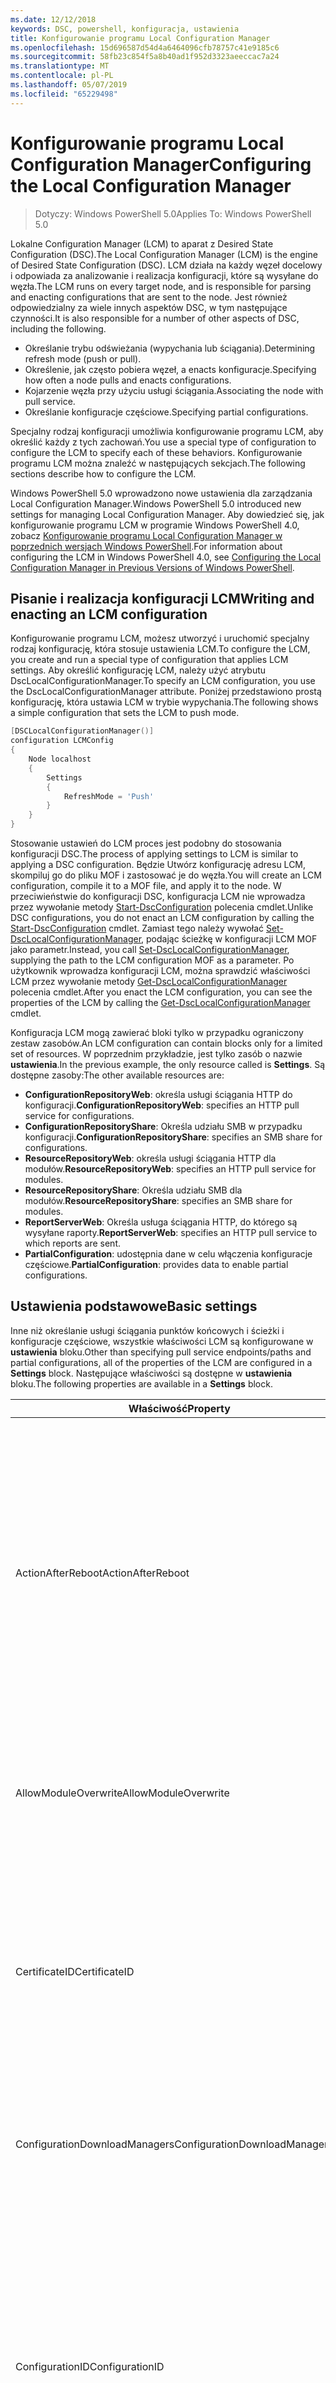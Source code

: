 ```yaml
---
ms.date: 12/12/2018
keywords: DSC, powershell, konfiguracja, ustawienia
title: Konfigurowanie programu Local Configuration Manager
ms.openlocfilehash: 15d696587d54d4a6464096cfb78757c41e9185c6
ms.sourcegitcommit: 58fb23c854f5a8b40ad1f952d3323aeeccac7a24
ms.translationtype: MT
ms.contentlocale: pl-PL
ms.lasthandoff: 05/07/2019
ms.locfileid: "65229498"
---
```

# <a name="configuring-the-local-configuration-manager"></a><span data-ttu-id="e0b0c-103">Konfigurowanie programu Local Configuration Manager</span><span class="sxs-lookup"><span data-stu-id="e0b0c-103">Configuring the Local Configuration Manager</span></span>

> <span data-ttu-id="e0b0c-104">Dotyczy: Windows PowerShell 5.0</span><span class="sxs-lookup"><span data-stu-id="e0b0c-104">Applies To: Windows PowerShell 5.0</span></span>

<span data-ttu-id="e0b0c-105">Lokalne Configuration Manager (LCM) to aparat z Desired State Configuration (DSC).</span><span class="sxs-lookup"><span data-stu-id="e0b0c-105">The Local Configuration Manager (LCM) is the engine of Desired State Configuration (DSC).</span></span>
<span data-ttu-id="e0b0c-106">LCM działa na każdy węzeł docelowy i odpowiada za analizowanie i realizacja konfiguracji, które są wysyłane do węzła.</span><span class="sxs-lookup"><span data-stu-id="e0b0c-106">The LCM runs on every target node, and is responsible for parsing and enacting configurations that are sent to the node.</span></span>
<span data-ttu-id="e0b0c-107">Jest również odpowiedzialny za wiele innych aspektów DSC, w tym następujące czynności.</span><span class="sxs-lookup"><span data-stu-id="e0b0c-107">It is also responsible for a number of other aspects of DSC, including the following.</span></span>

- <span data-ttu-id="e0b0c-108">Określanie trybu odświeżania (wypychania lub ściągania).</span><span class="sxs-lookup"><span data-stu-id="e0b0c-108">Determining refresh mode (push or pull).</span></span>
- <span data-ttu-id="e0b0c-109">Określenie, jak często pobiera węzeł, a enacts konfiguracje.</span><span class="sxs-lookup"><span data-stu-id="e0b0c-109">Specifying how often a node pulls and enacts configurations.</span></span>
- <span data-ttu-id="e0b0c-110">Kojarzenie węzła przy użyciu usługi ściągania.</span><span class="sxs-lookup"><span data-stu-id="e0b0c-110">Associating the node with pull service.</span></span>
- <span data-ttu-id="e0b0c-111">Określanie konfiguracje częściowe.</span><span class="sxs-lookup"><span data-stu-id="e0b0c-111">Specifying partial configurations.</span></span>

<span data-ttu-id="e0b0c-112">Specjalny rodzaj konfiguracji umożliwia konfigurowanie programu LCM, aby określić każdy z tych zachowań.</span><span class="sxs-lookup"><span data-stu-id="e0b0c-112">You use a special type of configuration to configure the LCM to specify each of these behaviors.</span></span>
<span data-ttu-id="e0b0c-113">Konfigurowanie programu LCM można znaleźć w następujących sekcjach.</span><span class="sxs-lookup"><span data-stu-id="e0b0c-113">The following sections describe how to configure the LCM.</span></span>

<span data-ttu-id="e0b0c-114">Windows PowerShell 5.0 wprowadzono nowe ustawienia dla zarządzania Local Configuration Manager.</span><span class="sxs-lookup"><span data-stu-id="e0b0c-114">Windows PowerShell 5.0 introduced new settings for managing Local Configuration Manager.</span></span>
<span data-ttu-id="e0b0c-115">Aby dowiedzieć się, jak konfigurowanie programu LCM w programie Windows PowerShell 4.0, zobacz [Konfigurowanie programu Local Configuration Manager w poprzednich wersjach Windows PowerShell](metaconfig4.md).</span><span class="sxs-lookup"><span data-stu-id="e0b0c-115">For information about configuring the LCM in Windows PowerShell 4.0, see [Configuring the Local Configuration Manager in Previous Versions of Windows PowerShell](metaconfig4.md).</span></span>

## <a name="writing-and-enacting-an-lcm-configuration"></a><span data-ttu-id="e0b0c-116">Pisanie i realizacja konfiguracji LCM</span><span class="sxs-lookup"><span data-stu-id="e0b0c-116">Writing and enacting an LCM configuration</span></span>

<span data-ttu-id="e0b0c-117">Konfigurowanie programu LCM, możesz utworzyć i uruchomić specjalny rodzaj konfigurację, która stosuje ustawienia LCM.</span><span class="sxs-lookup"><span data-stu-id="e0b0c-117">To configure the LCM, you create and run a special type of configuration that applies LCM settings.</span></span>
<span data-ttu-id="e0b0c-118">Aby określić konfigurację LCM, należy użyć atrybutu DscLocalConfigurationManager.</span><span class="sxs-lookup"><span data-stu-id="e0b0c-118">To specify an LCM configuration, you use the DscLocalConfigurationManager attribute.</span></span>
<span data-ttu-id="e0b0c-119">Poniżej przedstawiono prostą konfigurację, która ustawia LCM w trybie wypychania.</span><span class="sxs-lookup"><span data-stu-id="e0b0c-119">The following shows a simple configuration that sets the LCM to push mode.</span></span>

```powershell
[DSCLocalConfigurationManager()]
configuration LCMConfig
{
    Node localhost
    {
        Settings
        {
            RefreshMode = 'Push'
        }
    }
}
```

<span data-ttu-id="e0b0c-120">Stosowanie ustawień do LCM proces jest podobny do stosowania konfiguracji DSC.</span><span class="sxs-lookup"><span data-stu-id="e0b0c-120">The process of applying settings to LCM is similar to applying a DSC configuration.</span></span>
<span data-ttu-id="e0b0c-121">Będzie Utwórz konfigurację adresu LCM, skompiluj go do pliku MOF i zastosować je do węzła.</span><span class="sxs-lookup"><span data-stu-id="e0b0c-121">You will create an LCM configuration, compile it to a MOF file, and apply it to the node.</span></span>
<span data-ttu-id="e0b0c-122">W przeciwieństwie do konfiguracji DSC, konfiguracja LCM nie wprowadza przez wywołanie metody [Start-DscConfiguration](/powershell/module/psdesiredstateconfiguration/start-dscconfiguration) polecenia cmdlet.</span><span class="sxs-lookup"><span data-stu-id="e0b0c-122">Unlike DSC configurations, you do not enact an LCM configuration by calling the [Start-DscConfiguration](/powershell/module/psdesiredstateconfiguration/start-dscconfiguration) cmdlet.</span></span>
<span data-ttu-id="e0b0c-123">Zamiast tego należy wywołać [Set-DscLocalConfigurationManager](/powershell/module/PSDesiredStateConfiguration/Set-DscLocalConfigurationManager), podając ścieżkę w konfiguracji LCM MOF jako parametr.</span><span class="sxs-lookup"><span data-stu-id="e0b0c-123">Instead, you call [Set-DscLocalConfigurationManager](/powershell/module/PSDesiredStateConfiguration/Set-DscLocalConfigurationManager), supplying the path to the LCM configuration MOF as a parameter.</span></span>
<span data-ttu-id="e0b0c-124">Po użytkownik wprowadza konfiguracji LCM, można sprawdzić właściwości LCM przez wywołanie metody [Get-DscLocalConfigurationManager](/powershell/module/PSDesiredStateConfiguration/Get-DscLocalConfigurationManager) polecenia cmdlet.</span><span class="sxs-lookup"><span data-stu-id="e0b0c-124">After you enact the LCM configuration, you can see the properties of the LCM by calling the [Get-DscLocalConfigurationManager](/powershell/module/PSDesiredStateConfiguration/Get-DscLocalConfigurationManager) cmdlet.</span></span>

<span data-ttu-id="e0b0c-125">Konfiguracja LCM mogą zawierać bloki tylko w przypadku ograniczony zestaw zasobów.</span><span class="sxs-lookup"><span data-stu-id="e0b0c-125">An LCM configuration can contain blocks only for a limited set of resources.</span></span>
<span data-ttu-id="e0b0c-126">W poprzednim przykładzie, jest tylko zasób o nazwie **ustawienia**.</span><span class="sxs-lookup"><span data-stu-id="e0b0c-126">In the previous example, the only resource called is **Settings**.</span></span>
<span data-ttu-id="e0b0c-127">Są dostępne zasoby:</span><span class="sxs-lookup"><span data-stu-id="e0b0c-127">The other available resources are:</span></span>

* <span data-ttu-id="e0b0c-128">**ConfigurationRepositoryWeb**: określa usługi ściągania HTTP do konfiguracji.</span><span class="sxs-lookup"><span data-stu-id="e0b0c-128">**ConfigurationRepositoryWeb**: specifies an HTTP pull service for configurations.</span></span>
* <span data-ttu-id="e0b0c-129">**ConfigurationRepositoryShare**: Określa udziału SMB w przypadku konfiguracji.</span><span class="sxs-lookup"><span data-stu-id="e0b0c-129">**ConfigurationRepositoryShare**: specifies an SMB share for configurations.</span></span>
* <span data-ttu-id="e0b0c-130">**ResourceRepositoryWeb**: określa usługi ściągania HTTP dla modułów.</span><span class="sxs-lookup"><span data-stu-id="e0b0c-130">**ResourceRepositoryWeb**: specifies an HTTP pull service for modules.</span></span>
* <span data-ttu-id="e0b0c-131">**ResourceRepositoryShare**: Określa udziału SMB dla modułów.</span><span class="sxs-lookup"><span data-stu-id="e0b0c-131">**ResourceRepositoryShare**: specifies an SMB share for modules.</span></span>
* <span data-ttu-id="e0b0c-132">**ReportServerWeb**: Określa usługa ściągania HTTP, do którego są wysyłane raporty.</span><span class="sxs-lookup"><span data-stu-id="e0b0c-132">**ReportServerWeb**: specifies an HTTP pull service to which reports are sent.</span></span>
* <span data-ttu-id="e0b0c-133">**PartialConfiguration**: udostępnia dane w celu włączenia konfiguracje częściowe.</span><span class="sxs-lookup"><span data-stu-id="e0b0c-133">**PartialConfiguration**: provides data to enable partial configurations.</span></span>

## <a name="basic-settings"></a><span data-ttu-id="e0b0c-134">Ustawienia podstawowe</span><span class="sxs-lookup"><span data-stu-id="e0b0c-134">Basic settings</span></span>

<span data-ttu-id="e0b0c-135">Inne niż określanie usługi ściągania punktów końcowych i ścieżki i konfiguracje częściowe, wszystkie właściwości LCM są konfigurowane w **ustawienia** bloku.</span><span class="sxs-lookup"><span data-stu-id="e0b0c-135">Other than specifying pull service endpoints/paths and partial configurations, all of the properties of the LCM are configured in a **Settings** block.</span></span>
<span data-ttu-id="e0b0c-136">Następujące właściwości są dostępne w **ustawienia** bloku.</span><span class="sxs-lookup"><span data-stu-id="e0b0c-136">The following properties are available in a **Settings** block.</span></span>

|  <span data-ttu-id="e0b0c-137">Właściwość</span><span class="sxs-lookup"><span data-stu-id="e0b0c-137">Property</span></span>  |  <span data-ttu-id="e0b0c-138">Typ</span><span class="sxs-lookup"><span data-stu-id="e0b0c-138">Type</span></span>  |  <span data-ttu-id="e0b0c-139">Opis</span><span class="sxs-lookup"><span data-stu-id="e0b0c-139">Description</span></span>   |
|----------- |------- |--------------- |
| <span data-ttu-id="e0b0c-140">ActionAfterReboot</span><span class="sxs-lookup"><span data-stu-id="e0b0c-140">ActionAfterReboot</span></span>| <span data-ttu-id="e0b0c-141">ciąg</span><span class="sxs-lookup"><span data-stu-id="e0b0c-141">string</span></span>| <span data-ttu-id="e0b0c-142">Określa, co się dzieje po ponownym uruchomieniu podczas stosowania konfiguracji.</span><span class="sxs-lookup"><span data-stu-id="e0b0c-142">Specifies what happens after a reboot during the application of a configuration.</span></span> <span data-ttu-id="e0b0c-143">Możliwe wartości to __"ContinueConfiguration"__ i __"StopConfiguration"__.</span><span class="sxs-lookup"><span data-stu-id="e0b0c-143">The possible values are __"ContinueConfiguration"__ and __"StopConfiguration"__.</span></span> <ul><li> <span data-ttu-id="e0b0c-144">__ContinueConfiguration__: Kontynuuj, stosowanie bieżącą konfigurację po ponownym rozruchu komputera.</span><span class="sxs-lookup"><span data-stu-id="e0b0c-144">__ContinueConfiguration__: Continue applying the current configuration after machine reboot.</span></span> <span data-ttu-id="e0b0c-145">Jest to wartość domyślna</span><span class="sxs-lookup"><span data-stu-id="e0b0c-145">This is the default value</span></span></li><li><span data-ttu-id="e0b0c-146">__StopConfiguration__: Zatrzymaj bieżącą konfigurację po ponownym rozruchu komputera.</span><span class="sxs-lookup"><span data-stu-id="e0b0c-146">__StopConfiguration__: Stop the current configuration after machine reboot.</span></span></li></ul>|
| <span data-ttu-id="e0b0c-147">AllowModuleOverwrite</span><span class="sxs-lookup"><span data-stu-id="e0b0c-147">AllowModuleOverwrite</span></span>| <span data-ttu-id="e0b0c-148">wartość logiczna</span><span class="sxs-lookup"><span data-stu-id="e0b0c-148">bool</span></span>| <span data-ttu-id="e0b0c-149">__$TRUE__ Jeśli nowe konfiguracje pobrane z usługi ściągania mogą nadpisać stare w docelowym węźle.</span><span class="sxs-lookup"><span data-stu-id="e0b0c-149">__$TRUE__ if new configurations downloaded from the pull service are allowed to overwrite the old ones on the target node.</span></span> <span data-ttu-id="e0b0c-150">W przeciwnym razie $FALSE.</span><span class="sxs-lookup"><span data-stu-id="e0b0c-150">Otherwise, $FALSE.</span></span>|
| <span data-ttu-id="e0b0c-151">CertificateID</span><span class="sxs-lookup"><span data-stu-id="e0b0c-151">CertificateID</span></span>| <span data-ttu-id="e0b0c-152">ciąg</span><span class="sxs-lookup"><span data-stu-id="e0b0c-152">string</span></span>| <span data-ttu-id="e0b0c-153">Odcisk palca certyfikatu używany do zabezpieczania poświadczeń przekazanych w konfiguracji.</span><span class="sxs-lookup"><span data-stu-id="e0b0c-153">The thumbprint of a certificate used to secure credentials passed in a configuration.</span></span> <span data-ttu-id="e0b0c-154">Aby uzyskać więcej informacji, zobacz [chcesz zabezpieczyć poświadczenia w Desired State Configuration programu Windows PowerShell](http://blogs.msdn.com/b/powershell/archive/2014/01/31/want-to-secure-credentials-in-windows-powershell-desired-state-configuration.aspx)?.</span><span class="sxs-lookup"><span data-stu-id="e0b0c-154">For more information see [Want to secure credentials in Windows PowerShell Desired State Configuration](http://blogs.msdn.com/b/powershell/archive/2014/01/31/want-to-secure-credentials-in-windows-powershell-desired-state-configuration.aspx)?.</span></span> <br> <span data-ttu-id="e0b0c-155">__Uwaga:__ to odbywa się automatycznie, jeśli przy użyciu usługi ściągania usługi Azure Automation DSC.</span><span class="sxs-lookup"><span data-stu-id="e0b0c-155">__Note:__ this is managed automatically if using Azure Automation DSC pull service.</span></span>|
| <span data-ttu-id="e0b0c-156">ConfigurationDownloadManagers</span><span class="sxs-lookup"><span data-stu-id="e0b0c-156">ConfigurationDownloadManagers</span></span>| <span data-ttu-id="e0b0c-157">CimInstance[]</span><span class="sxs-lookup"><span data-stu-id="e0b0c-157">CimInstance[]</span></span>| <span data-ttu-id="e0b0c-158">Nieaktualne.</span><span class="sxs-lookup"><span data-stu-id="e0b0c-158">Obsolete.</span></span> <span data-ttu-id="e0b0c-159">Użyj __ConfigurationRepositoryWeb__ i __ConfigurationRepositoryShare__ bloków, aby zdefiniować ściągania konfiguracji punkty końcowe usługi.</span><span class="sxs-lookup"><span data-stu-id="e0b0c-159">Use __ConfigurationRepositoryWeb__ and __ConfigurationRepositoryShare__ blocks to define configuration pull service endpoints.</span></span>|
| <span data-ttu-id="e0b0c-160">ConfigurationID</span><span class="sxs-lookup"><span data-stu-id="e0b0c-160">ConfigurationID</span></span>| <span data-ttu-id="e0b0c-161">ciąg</span><span class="sxs-lookup"><span data-stu-id="e0b0c-161">string</span></span>| <span data-ttu-id="e0b0c-162">Dla wstecznej zgodności ze starszych ściągania usługi wersji.</span><span class="sxs-lookup"><span data-stu-id="e0b0c-162">For backwards compatibility with older pull service versions.</span></span> <span data-ttu-id="e0b0c-163">Identyfikator GUID, który identyfikuje plik konfiguracji, który można pobrać z usługi ściągania.</span><span class="sxs-lookup"><span data-stu-id="e0b0c-163">A GUID that identifies the configuration file to get from a pull service.</span></span> <span data-ttu-id="e0b0c-164">Węzeł będzie pobierać konfiguracje usługi ściągania, jeśli nazwa konfiguracji MOF nosi nazwę ConfigurationID.mof.</span><span class="sxs-lookup"><span data-stu-id="e0b0c-164">The node will pull configurations on the pull service if the name of the configuration MOF is named ConfigurationID.mof.</span></span><br> <span data-ttu-id="e0b0c-165">__Uwaga:__ Jeśli ustawisz tę właściwość, rejestrowanie węzła przy użyciu usługi ściągania przy użyciu __RegistrationKey__ nie działa.</span><span class="sxs-lookup"><span data-stu-id="e0b0c-165">__Note:__ If you set this property, registering the node with a pull service by using __RegistrationKey__ does not work.</span></span> <span data-ttu-id="e0b0c-166">Aby uzyskać więcej informacji, zobacz [Konfigurowanie klienta ściągania przy użyciu nazw konfiguracji](../pull-server/pullClientConfigNames.md).</span><span class="sxs-lookup"><span data-stu-id="e0b0c-166">For more information, see [Setting up a pull client with configuration names](../pull-server/pullClientConfigNames.md).</span></span>|
| <span data-ttu-id="e0b0c-167">ConfigurationMode</span><span class="sxs-lookup"><span data-stu-id="e0b0c-167">ConfigurationMode</span></span>| <span data-ttu-id="e0b0c-168">ciąg</span><span class="sxs-lookup"><span data-stu-id="e0b0c-168">string</span></span> | <span data-ttu-id="e0b0c-169">Określa, jak LCM faktycznie ma zastosowanie do konfiguracji do węzłów docelowych.</span><span class="sxs-lookup"><span data-stu-id="e0b0c-169">Specifies how the LCM actually applies the configuration to the target nodes.</span></span> <span data-ttu-id="e0b0c-170">Możliwe wartości to __"ApplyOnly"__,__"ApplyAndMonitor"__, i __"ApplyAndAutoCorrect"__.</span><span class="sxs-lookup"><span data-stu-id="e0b0c-170">Possible values are __"ApplyOnly"__,__"ApplyAndMonitor"__, and __"ApplyAndAutoCorrect"__.</span></span> <ul><li><span data-ttu-id="e0b0c-171">__ApplyOnly__: Ma zastosowanie do konfiguracji DSC, a nie robi nic więcej, chyba że nowa konfiguracja zostanie przypisany do węzła docelowego lub nowej konfiguracji są pobierane z usługi.</span><span class="sxs-lookup"><span data-stu-id="e0b0c-171">__ApplyOnly__: DSC applies the configuration and does nothing further unless a new configuration is pushed to the target node or when a new configuration is pulled from a service.</span></span> <span data-ttu-id="e0b0c-172">Po początkowej stosowania nowej konfiguracji DSC nie sprawdza odejście od stanu wcześniej skonfigurowany.</span><span class="sxs-lookup"><span data-stu-id="e0b0c-172">After initial application of a new configuration, DSC does not check for drift from a previously configured state.</span></span> <span data-ttu-id="e0b0c-173">Należy pamiętać, że DSC podejmie próbę zastosowania konfiguracji, dopóki nie zostanie pomyślnie przed __ApplyOnly__ staje się skuteczny.</span><span class="sxs-lookup"><span data-stu-id="e0b0c-173">Note that DSC will attempt to apply the configuration until it is successful before __ApplyOnly__ takes effect.</span></span> </li><li> <span data-ttu-id="e0b0c-174">__ApplyAndMonitor__: Jest to wartość domyślna.</span><span class="sxs-lookup"><span data-stu-id="e0b0c-174">__ApplyAndMonitor__: This is the default value.</span></span> <span data-ttu-id="e0b0c-175">LCM stosuje wszystkie nowe konfiguracje.</span><span class="sxs-lookup"><span data-stu-id="e0b0c-175">The LCM applies any new configurations.</span></span> <span data-ttu-id="e0b0c-176">Po początkowym aplikacji nowej konfiguracji Jeśli węzeł docelowy drifts z żądanego stanu DSC raporty niezgodności w dziennikach.</span><span class="sxs-lookup"><span data-stu-id="e0b0c-176">After initial application of a new configuration, if the target node drifts from the desired state, DSC reports the discrepancy in logs.</span></span> <span data-ttu-id="e0b0c-177">Należy pamiętać, że DSC podejmie próbę zastosowania konfiguracji, dopóki nie zostanie pomyślnie przed __ApplyAndMonitor__ staje się skuteczny.</span><span class="sxs-lookup"><span data-stu-id="e0b0c-177">Note that DSC will attempt to apply the configuration until it is successful before __ApplyAndMonitor__ takes effect.</span></span></li><li><span data-ttu-id="e0b0c-178">__ApplyAndAutoCorrect__: DSC stosuje wszystkie nowe konfiguracje.</span><span class="sxs-lookup"><span data-stu-id="e0b0c-178">__ApplyAndAutoCorrect__: DSC applies any new configurations.</span></span> <span data-ttu-id="e0b0c-179">Po początkowym aplikacji nowej konfiguracji Jeśli węzeł docelowy drifts z żądanego stanu DSC raporty niezgodności w dziennikach, a następnie ponownie stosuje bieżącej konfiguracji.</span><span class="sxs-lookup"><span data-stu-id="e0b0c-179">After initial application of a new configuration, if the target node drifts from the desired state, DSC reports the discrepancy in logs, and then re-applies the current configuration.</span></span></li></ul>|
| <span data-ttu-id="e0b0c-180">ConfigurationModeFrequencyMins</span><span class="sxs-lookup"><span data-stu-id="e0b0c-180">ConfigurationModeFrequencyMins</span></span>| <span data-ttu-id="e0b0c-181">UInt32</span><span class="sxs-lookup"><span data-stu-id="e0b0c-181">UInt32</span></span>| <span data-ttu-id="e0b0c-182">W ciągu kilku minut, bieżąca konfiguracja jest jak często sprawdzane i stosowane.</span><span class="sxs-lookup"><span data-stu-id="e0b0c-182">How often, in minutes, the current configuration is checked and applied.</span></span> <span data-ttu-id="e0b0c-183">Ta właściwość jest ignorowana, jeśli ustawiono właściwość ConfigurationMode ApplyOnly.</span><span class="sxs-lookup"><span data-stu-id="e0b0c-183">This property is ignored if the ConfigurationMode property is set to ApplyOnly.</span></span> <span data-ttu-id="e0b0c-184">Wartość domyślna to 15.</span><span class="sxs-lookup"><span data-stu-id="e0b0c-184">The default value is 15.</span></span>|
| <span data-ttu-id="e0b0c-185">Element DebugMode</span><span class="sxs-lookup"><span data-stu-id="e0b0c-185">DebugMode</span></span>| <span data-ttu-id="e0b0c-186">ciąg</span><span class="sxs-lookup"><span data-stu-id="e0b0c-186">string</span></span>| <span data-ttu-id="e0b0c-187">Możliwe wartości to __Brak__, __ForceModuleImport__, i __wszystkich__.</span><span class="sxs-lookup"><span data-stu-id="e0b0c-187">Possible values are __None__, __ForceModuleImport__, and __All__.</span></span> <ul><li><span data-ttu-id="e0b0c-188">Ustaw __Brak__ zasoby pamięci podręcznej.</span><span class="sxs-lookup"><span data-stu-id="e0b0c-188">Set to __None__ to use cached resources.</span></span> <span data-ttu-id="e0b0c-189">To jest ustawieniem domyślnym i powinny być używane w scenariuszach produkcyjnych.</span><span class="sxs-lookup"><span data-stu-id="e0b0c-189">This is the default and should be used in production scenarios.</span></span></li><li><span data-ttu-id="e0b0c-190">Ustawienie __ForceModuleImport__, powoduje, że LCM załadować ponownie wszystkie moduły zasobów DSC, nawet jeśli zostały wcześniej załadowane i pamięci podręcznej.</span><span class="sxs-lookup"><span data-stu-id="e0b0c-190">Setting to __ForceModuleImport__, causes the LCM to reload any DSC resource modules, even if they have been previously loaded and cached.</span></span> <span data-ttu-id="e0b0c-191">Ma to wpływ na wydajność operacji DSC, ponieważ każdy moduł jest załadowany ponownie, przy użyciu.</span><span class="sxs-lookup"><span data-stu-id="e0b0c-191">This impacts the performance of DSC operations as each module is reloaded on use.</span></span> <span data-ttu-id="e0b0c-192">Zazwyczaj używasz tej wartości podczas debugowania zasobu</span><span class="sxs-lookup"><span data-stu-id="e0b0c-192">Typically you would use this value while debugging a resource</span></span></li><li><span data-ttu-id="e0b0c-193">W tej wersji __wszystkich__ jest taka sama jak __ForceModuleImport__</span><span class="sxs-lookup"><span data-stu-id="e0b0c-193">In this release, __All__ is same as __ForceModuleImport__</span></span></li></ul> |
| <span data-ttu-id="e0b0c-194">RebootNodeIfNeeded</span><span class="sxs-lookup"><span data-stu-id="e0b0c-194">RebootNodeIfNeeded</span></span>| <span data-ttu-id="e0b0c-195">wartość logiczna</span><span class="sxs-lookup"><span data-stu-id="e0b0c-195">bool</span></span>| <span data-ttu-id="e0b0c-196">Ustaw tę opcję na `$true` umożliwia zasobów do ponownego rozruchu przy użyciu węzła `$global:DSCMachineStatus` flagi.</span><span class="sxs-lookup"><span data-stu-id="e0b0c-196">Set this to `$true` to allow resources to reboot the Node using the `$global:DSCMachineStatus` flag.</span></span> <span data-ttu-id="e0b0c-197">W przeciwnym razie trzeba będzie ręcznie wykonać ponowne uruchomienie węzła dla żadnej konfiguracji, który go wymaga.</span><span class="sxs-lookup"><span data-stu-id="e0b0c-197">Otherwise, you will have to manually reboot the node for any configuration that requires it.</span></span> <span data-ttu-id="e0b0c-198">Wartość domyślna to `$false`.</span><span class="sxs-lookup"><span data-stu-id="e0b0c-198">The default value is `$false`.</span></span> <span data-ttu-id="e0b0c-199">Aby użyć tego ustawienia, jeśli warunek jest ponowny rozruch jest wprowadzany przez coś innego niż DSC (np. Instalator Windows), należy połączyć to ustawienie za pomocą [xPendingReboot](https://github.com/powershell/xpendingreboot) modułu.</span><span class="sxs-lookup"><span data-stu-id="e0b0c-199">To use this setting when a reboot condition is enacted by something other than DSC (such as Windows Installer), combine this setting with the [xPendingReboot](https://github.com/powershell/xpendingreboot) module.</span></span>|
| <span data-ttu-id="e0b0c-200">Trybów RefreshMode</span><span class="sxs-lookup"><span data-stu-id="e0b0c-200">RefreshMode</span></span>| <span data-ttu-id="e0b0c-201">ciąg</span><span class="sxs-lookup"><span data-stu-id="e0b0c-201">string</span></span>| <span data-ttu-id="e0b0c-202">Określa, jak LCM pobiera konfiguracje.</span><span class="sxs-lookup"><span data-stu-id="e0b0c-202">Specifies how the LCM gets configurations.</span></span> <span data-ttu-id="e0b0c-203">Możliwe wartości to __"Wyłączone"__, __"Push"__, i __"Ściągania"__.</span><span class="sxs-lookup"><span data-stu-id="e0b0c-203">The possible values are __"Disabled"__, __"Push"__, and __"Pull"__.</span></span> <ul><li><span data-ttu-id="e0b0c-204">__Wyłączone__: Konfiguracje DSC są wyłączone dla tego węzła.</span><span class="sxs-lookup"><span data-stu-id="e0b0c-204">__Disabled__: DSC configurations are disabled for this node.</span></span></li><li> <span data-ttu-id="e0b0c-205">__Wypychanie__: Konfiguracje są inicjowane przez wywołanie metody [Start-DscConfiguration](/powershell/module/psdesiredstateconfiguration/start-dscconfiguration) polecenia cmdlet.</span><span class="sxs-lookup"><span data-stu-id="e0b0c-205">__Push__: Configurations are initiated by calling the [Start-DscConfiguration](/powershell/module/psdesiredstateconfiguration/start-dscconfiguration) cmdlet.</span></span> <span data-ttu-id="e0b0c-206">Konfiguracja jest stosowana od razu do węzła.</span><span class="sxs-lookup"><span data-stu-id="e0b0c-206">The configuration is applied immediately to the node.</span></span> <span data-ttu-id="e0b0c-207">Jest to wartość domyślna.</span><span class="sxs-lookup"><span data-stu-id="e0b0c-207">This is the default value.</span></span></li><li><span data-ttu-id="e0b0c-208">__Ściągnij:__ Węzeł jest skonfigurowany do regularne sprawdzanie konfiguracji z usługi ściągania lub ścieżka SMB.</span><span class="sxs-lookup"><span data-stu-id="e0b0c-208">__Pull:__ The node is configured to regularly check for configurations from a pull service or SMB path.</span></span> <span data-ttu-id="e0b0c-209">Jeśli ta właściwość jest ustawiona __ściągnięcia__, należy określić HTTP (usługa) lub ścieżka SMB (udział) w __ConfigurationRepositoryWeb__ lub __ConfigurationRepositoryShare__ bloku.</span><span class="sxs-lookup"><span data-stu-id="e0b0c-209">If this property is set to __Pull__, you must specify an HTTP (service) or SMB (share) path in a __ConfigurationRepositoryWeb__ or __ConfigurationRepositoryShare__ block.</span></span></li></ul>|
| <span data-ttu-id="e0b0c-210">RefreshFrequencyMins</span><span class="sxs-lookup"><span data-stu-id="e0b0c-210">RefreshFrequencyMins</span></span>| <span data-ttu-id="e0b0c-211">Uint32</span><span class="sxs-lookup"><span data-stu-id="e0b0c-211">Uint32</span></span>| <span data-ttu-id="e0b0c-212">Interwał czasu w minutach, w których LCM sprawdza, czy usługa ściągania, aby uzyskać zaktualizowane konfiguracje.</span><span class="sxs-lookup"><span data-stu-id="e0b0c-212">The time interval, in minutes, at which the LCM checks a pull service to get updated configurations.</span></span> <span data-ttu-id="e0b0c-213">Ta wartość jest ignorowana, jeśli nie skonfigurowano programu LCM w trybie ściągnięcia.</span><span class="sxs-lookup"><span data-stu-id="e0b0c-213">This value is ignored if the LCM is not configured in pull mode.</span></span> <span data-ttu-id="e0b0c-214">Wartość domyślna to 30.</span><span class="sxs-lookup"><span data-stu-id="e0b0c-214">The default value is 30.</span></span>|
| <span data-ttu-id="e0b0c-215">ReportManagers</span><span class="sxs-lookup"><span data-stu-id="e0b0c-215">ReportManagers</span></span>| <span data-ttu-id="e0b0c-216">CimInstance[]</span><span class="sxs-lookup"><span data-stu-id="e0b0c-216">CimInstance[]</span></span>| <span data-ttu-id="e0b0c-217">Nieaktualne.</span><span class="sxs-lookup"><span data-stu-id="e0b0c-217">Obsolete.</span></span> <span data-ttu-id="e0b0c-218">Użyj __ReportServerWeb__ bloków, aby zdefiniować punkt końcowy, aby wysłać dane raportowania usługi ściągania.</span><span class="sxs-lookup"><span data-stu-id="e0b0c-218">Use __ReportServerWeb__ blocks to define an endpoint to send reporting data to a pull service.</span></span>|
| <span data-ttu-id="e0b0c-219">ResourceModuleManagers</span><span class="sxs-lookup"><span data-stu-id="e0b0c-219">ResourceModuleManagers</span></span>| <span data-ttu-id="e0b0c-220">CimInstance[]</span><span class="sxs-lookup"><span data-stu-id="e0b0c-220">CimInstance[]</span></span>| <span data-ttu-id="e0b0c-221">Nieaktualne.</span><span class="sxs-lookup"><span data-stu-id="e0b0c-221">Obsolete.</span></span> <span data-ttu-id="e0b0c-222">Użyj __ResourceRepositoryWeb__ i __ResourceRepositoryShare__ bloków, aby zdefiniować ściągania usługi punktów końcowych HTTP lub ścieżek protokołu SMB, odpowiednio.</span><span class="sxs-lookup"><span data-stu-id="e0b0c-222">Use __ResourceRepositoryWeb__ and __ResourceRepositoryShare__ blocks to define pull service HTTP endpoints or SMB paths, respectively.</span></span>|
| <span data-ttu-id="e0b0c-223">PartialConfigurations</span><span class="sxs-lookup"><span data-stu-id="e0b0c-223">PartialConfigurations</span></span>| <span data-ttu-id="e0b0c-224">CimInstance</span><span class="sxs-lookup"><span data-stu-id="e0b0c-224">CimInstance</span></span>| <span data-ttu-id="e0b0c-225">Nie zaimplementowano.</span><span class="sxs-lookup"><span data-stu-id="e0b0c-225">Not implemented.</span></span> <span data-ttu-id="e0b0c-226">Nie używaj.</span><span class="sxs-lookup"><span data-stu-id="e0b0c-226">Do not use.</span></span>|
| <span data-ttu-id="e0b0c-227">StatusRetentionTimeInDays</span><span class="sxs-lookup"><span data-stu-id="e0b0c-227">StatusRetentionTimeInDays</span></span> | <span data-ttu-id="e0b0c-228">UInt32</span><span class="sxs-lookup"><span data-stu-id="e0b0c-228">UInt32</span></span>| <span data-ttu-id="e0b0c-229">Liczba dni, przez które LCM śledzi stan bieżącej konfiguracji.</span><span class="sxs-lookup"><span data-stu-id="e0b0c-229">The number of days the LCM keeps the status of the current configuration.</span></span>|

> [!NOTE]
> <span data-ttu-id="e0b0c-230">Rozpoczyna się LCM **ConfigurationModeFrequencyMins** na podstawie cyklu:</span><span class="sxs-lookup"><span data-stu-id="e0b0c-230">The LCM starts the **ConfigurationModeFrequencyMins** cycle based on:</span></span>
>
> - <span data-ttu-id="e0b0c-231">Nowe metaconfig jest stosowany przy użyciu `Set-DscLocalConfigurationManager`</span><span class="sxs-lookup"><span data-stu-id="e0b0c-231">A new metaconfig is applied using `Set-DscLocalConfigurationManager`</span></span>
> - <span data-ttu-id="e0b0c-232">Ponowne uruchomienie komputera</span><span class="sxs-lookup"><span data-stu-id="e0b0c-232">A machine restart</span></span>
>
> <span data-ttu-id="e0b0c-233">Aby uzyskać dowolny warunek, gdzie proces czasomierza napotyka awarii, który zostanie wykryty w ciągu 30 sekund, a cykl zostanie ponownie uruchomiona.</span><span class="sxs-lookup"><span data-stu-id="e0b0c-233">For any condition where the timer process experiences a crash, that will be detected within 30 seconds and the cycle will be restarted.</span></span>
> <span data-ttu-id="e0b0c-234">Operacja współbieżna może opóźnić cyklu z pracę, jeśli czas trwania tej operacji przekracza częstotliwość cyklu skonfigurowany, następnym czasomierza nie zostanie uruchomiona.</span><span class="sxs-lookup"><span data-stu-id="e0b0c-234">A concurrent operation could delay the cycle from being started, if the duration of this operation exceeds the configured cycle frequency, the next timer will not start.</span></span>
>
> <span data-ttu-id="e0b0c-235">Przykład metaconfig jest skonfigurowany z częstotliwością co 15 min ściągania i ściąganie odbywa się T1.</span><span class="sxs-lookup"><span data-stu-id="e0b0c-235">Example, the metaconfig is configured at a 15 minute pull frequency and a pull occurs at T1.</span></span>  <span data-ttu-id="e0b0c-236">Węzeł nie zakończy pracę dla 16 w ciągu kilku minut.</span><span class="sxs-lookup"><span data-stu-id="e0b0c-236">The Node does not finish work for 16 minutes.</span></span>  <span data-ttu-id="e0b0c-237">Pierwszy cykl 15 minut jest ignorowana, a następnego ściągania nastąpi T1 + 15 + 15.</span><span class="sxs-lookup"><span data-stu-id="e0b0c-237">The first 15 minute cycle is ignored, and next pull will happen at T1+15+15.</span></span>

## <a name="pull-service"></a><span data-ttu-id="e0b0c-238">Usługa ściągania</span><span class="sxs-lookup"><span data-stu-id="e0b0c-238">Pull service</span></span>

<span data-ttu-id="e0b0c-239">Konfiguracja LCM obsługuje definiowanie następujących typów punktów końcowych usługi ściągania:</span><span class="sxs-lookup"><span data-stu-id="e0b0c-239">LCM configuration supports defining the following types of pull service endpoints:</span></span>

- <span data-ttu-id="e0b0c-240">**Serwer konfiguracji**: Repozytorium w przypadku konfiguracji DSC.</span><span class="sxs-lookup"><span data-stu-id="e0b0c-240">**Configuration server**: A repository for DSC configurations.</span></span> <span data-ttu-id="e0b0c-241">Definiowanie konfiguracji serwerów przy użyciu **ConfigurationRepositoryWeb** (dla serwerów opartych na sieci web) i **ConfigurationRepositoryShare** (dla serwerów opartych na SMB) bloki.</span><span class="sxs-lookup"><span data-stu-id="e0b0c-241">Define configuration servers by using **ConfigurationRepositoryWeb** (for web-based servers) and **ConfigurationRepositoryShare** (for SMB-based servers) blocks.</span></span>
- <span data-ttu-id="e0b0c-242">**Serwer zasobów**: Repozytorium dla zasobów DSC, spakowany jako moduły programu PowerShell.</span><span class="sxs-lookup"><span data-stu-id="e0b0c-242">**Resource server**: A repository for DSC resources, packaged as PowerShell modules.</span></span> <span data-ttu-id="e0b0c-243">Definiowanie serwerów zasobów przy użyciu **ResourceRepositoryWeb** (dla serwerów opartych na sieci web) i **ResourceRepositoryShare** (dla serwerów opartych na SMB) bloki.</span><span class="sxs-lookup"><span data-stu-id="e0b0c-243">Define resource servers by using **ResourceRepositoryWeb** (for web-based servers) and **ResourceRepositoryShare** (for SMB-based servers) blocks.</span></span>
- <span data-ttu-id="e0b0c-244">**Serwer raportów**: Usługa, która DSC wysyła dane raportu do.</span><span class="sxs-lookup"><span data-stu-id="e0b0c-244">**Report server**: A service that DSC sends report data to.</span></span> <span data-ttu-id="e0b0c-245">Definiowanie serwerów raportów przy użyciu **ReportServerWeb** bloków.</span><span class="sxs-lookup"><span data-stu-id="e0b0c-245">Define report servers by using **ReportServerWeb** blocks.</span></span> <span data-ttu-id="e0b0c-246">Na serwerze raportów należy usługi sieci web.</span><span class="sxs-lookup"><span data-stu-id="e0b0c-246">A report server must be a web service.</span></span>

<span data-ttu-id="e0b0c-247">Aby wyświetlić szczegółowe informacje na temat usługi ściągania, [Desired State Configuration usługi ściągania](../pull-server/pullServer.md).</span><span class="sxs-lookup"><span data-stu-id="e0b0c-247">For more details on pull service see, [Desired State Configuration Pull Service](../pull-server/pullServer.md).</span></span>

## <a name="configuration-server-blocks"></a><span data-ttu-id="e0b0c-248">Bloki serwera konfiguracji</span><span class="sxs-lookup"><span data-stu-id="e0b0c-248">Configuration server blocks</span></span>

<span data-ttu-id="e0b0c-249">Aby zdefiniować serwera konfiguracji opartej na sieci web, należy utworzyć **ConfigurationRepositoryWeb** bloku.</span><span class="sxs-lookup"><span data-stu-id="e0b0c-249">To define a web-based configuration server, you create a **ConfigurationRepositoryWeb** block.</span></span>
<span data-ttu-id="e0b0c-250">A **ConfigurationRepositoryWeb** definiuje następujące właściwości.</span><span class="sxs-lookup"><span data-stu-id="e0b0c-250">A **ConfigurationRepositoryWeb** defines the following properties.</span></span>

|<span data-ttu-id="e0b0c-251">Właściwość</span><span class="sxs-lookup"><span data-stu-id="e0b0c-251">Property</span></span>|<span data-ttu-id="e0b0c-252">Typ</span><span class="sxs-lookup"><span data-stu-id="e0b0c-252">Type</span></span>|<span data-ttu-id="e0b0c-253">Opis</span><span class="sxs-lookup"><span data-stu-id="e0b0c-253">Description</span></span>|
|---|---|---|
|<span data-ttu-id="e0b0c-254">AllowUnsecureConnection</span><span class="sxs-lookup"><span data-stu-id="e0b0c-254">AllowUnsecureConnection</span></span>|<span data-ttu-id="e0b0c-255">wartość logiczna</span><span class="sxs-lookup"><span data-stu-id="e0b0c-255">bool</span></span>|<span data-ttu-id="e0b0c-256">Ustaw **$TRUE** umożliwia nawiązywanie połączeń z węzła do serwera bez uwierzytelniania.</span><span class="sxs-lookup"><span data-stu-id="e0b0c-256">Set to **$TRUE** to allow connections from the node to the server without authentication.</span></span> <span data-ttu-id="e0b0c-257">Ustaw **$FALSE** wymagające uwierzytelniania.</span><span class="sxs-lookup"><span data-stu-id="e0b0c-257">Set to **$FALSE** to require authentication.</span></span>|
|<span data-ttu-id="e0b0c-258">CertificateID</span><span class="sxs-lookup"><span data-stu-id="e0b0c-258">CertificateID</span></span>|<span data-ttu-id="e0b0c-259">ciąg</span><span class="sxs-lookup"><span data-stu-id="e0b0c-259">string</span></span>|<span data-ttu-id="e0b0c-260">Odcisk palca certyfikatu używany do uwierzytelniania serwera.</span><span class="sxs-lookup"><span data-stu-id="e0b0c-260">The thumbprint of a certificate used to authenticate to the server.</span></span>|
|<span data-ttu-id="e0b0c-261">ConfigurationNames</span><span class="sxs-lookup"><span data-stu-id="e0b0c-261">ConfigurationNames</span></span>|<span data-ttu-id="e0b0c-262">Ciąg]</span><span class="sxs-lookup"><span data-stu-id="e0b0c-262">String[]</span></span>|<span data-ttu-id="e0b0c-263">Tablica nazw konfiguracji do ściągnięcia przez węzeł docelowy.</span><span class="sxs-lookup"><span data-stu-id="e0b0c-263">An array of names of configurations to be pulled by the target node.</span></span> <span data-ttu-id="e0b0c-264">Są one używane tylko wtedy, gdy węzeł jest zarejestrowana przy użyciu usługi ściągania przy użyciu **RegistrationKey**.</span><span class="sxs-lookup"><span data-stu-id="e0b0c-264">These are used only if the node is registered with the pull service by using a **RegistrationKey**.</span></span> <span data-ttu-id="e0b0c-265">Aby uzyskać więcej informacji, zobacz [Konfigurowanie klienta ściągania przy użyciu nazw konfiguracji](../pull-server/pullClientConfigNames.md).</span><span class="sxs-lookup"><span data-stu-id="e0b0c-265">For more information, see [Setting up a pull client with configuration names](../pull-server/pullClientConfigNames.md).</span></span>|
|<span data-ttu-id="e0b0c-266">RegistrationKey</span><span class="sxs-lookup"><span data-stu-id="e0b0c-266">RegistrationKey</span></span>|<span data-ttu-id="e0b0c-267">ciąg</span><span class="sxs-lookup"><span data-stu-id="e0b0c-267">string</span></span>|<span data-ttu-id="e0b0c-268">Identyfikator GUID, który rejestruje węzła przy użyciu usługi ściągania.</span><span class="sxs-lookup"><span data-stu-id="e0b0c-268">A GUID that registers the node with the pull service.</span></span> <span data-ttu-id="e0b0c-269">Aby uzyskać więcej informacji, zobacz [Konfigurowanie klienta ściągania przy użyciu nazw konfiguracji](../pull-server/pullClientConfigNames.md).</span><span class="sxs-lookup"><span data-stu-id="e0b0c-269">For more information, see [Setting up a pull client with configuration names](../pull-server/pullClientConfigNames.md).</span></span>|
|<span data-ttu-id="e0b0c-270">ServerURL</span><span class="sxs-lookup"><span data-stu-id="e0b0c-270">ServerURL</span></span>|<span data-ttu-id="e0b0c-271">ciąg</span><span class="sxs-lookup"><span data-stu-id="e0b0c-271">string</span></span>|<span data-ttu-id="e0b0c-272">Adres URL usługi konfiguracji.</span><span class="sxs-lookup"><span data-stu-id="e0b0c-272">The URL of the configuration service.</span></span>|
|<span data-ttu-id="e0b0c-273">ProxyURL\*</span><span class="sxs-lookup"><span data-stu-id="e0b0c-273">ProxyURL\*</span></span>|<span data-ttu-id="e0b0c-274">ciąg</span><span class="sxs-lookup"><span data-stu-id="e0b0c-274">string</span></span>|<span data-ttu-id="e0b0c-275">Adres URL serwera proxy http do użycia przy komunikacji z usługą konfiguracji.</span><span class="sxs-lookup"><span data-stu-id="e0b0c-275">The URL of the http proxy to use when communicating with the configuration service.</span></span>|
|<span data-ttu-id="e0b0c-276">ProxyCredential \*</span><span class="sxs-lookup"><span data-stu-id="e0b0c-276">ProxyCredential\*</span></span>|<span data-ttu-id="e0b0c-277">PSCredential</span><span class="sxs-lookup"><span data-stu-id="e0b0c-277">pscredential</span></span>|<span data-ttu-id="e0b0c-278">Poświadczenia do użycia dla serwera proxy http.</span><span class="sxs-lookup"><span data-stu-id="e0b0c-278">Credential to use for the http proxy.</span></span>|

><span data-ttu-id="e0b0c-279">! Uwaga \* obsługiwane w Windows w wersji 1809 lub nowszej.</span><span class="sxs-lookup"><span data-stu-id="e0b0c-279">!NOTE \* Supported in Windows versions 1809 and later.</span></span>

<span data-ttu-id="e0b0c-280">Przykładowy skrypt ułatwiają konfigurowanie wartość ConfigurationRepositoryWeb dla węzłów lokalnych jest dostępna — zobacz [metaconfigurations generowania DSC](https://docs.microsoft.com/azure/automation/automation-dsc-onboarding#generating-dsc-metaconfigurations)</span><span class="sxs-lookup"><span data-stu-id="e0b0c-280">An example script to simplify configuring the ConfigurationRepositoryWeb value for on-premises nodes is available - see [Generating DSC metaconfigurations](https://docs.microsoft.com/azure/automation/automation-dsc-onboarding#generating-dsc-metaconfigurations)</span></span>

<span data-ttu-id="e0b0c-281">Aby zdefiniować serwer konfiguracji opartej na protokole SMB, należy utworzyć **ConfigurationRepositoryShare** bloku.</span><span class="sxs-lookup"><span data-stu-id="e0b0c-281">To define an SMB-based configuration server, you create a **ConfigurationRepositoryShare** block.</span></span>
<span data-ttu-id="e0b0c-282">A **ConfigurationRepositoryShare** definiuje następujące właściwości.</span><span class="sxs-lookup"><span data-stu-id="e0b0c-282">A **ConfigurationRepositoryShare** defines the following properties.</span></span>

|<span data-ttu-id="e0b0c-283">Właściwość</span><span class="sxs-lookup"><span data-stu-id="e0b0c-283">Property</span></span>|<span data-ttu-id="e0b0c-284">Typ</span><span class="sxs-lookup"><span data-stu-id="e0b0c-284">Type</span></span>|<span data-ttu-id="e0b0c-285">Opis</span><span class="sxs-lookup"><span data-stu-id="e0b0c-285">Description</span></span>|
|---|---|---|
|<span data-ttu-id="e0b0c-286">Poświadczenie</span><span class="sxs-lookup"><span data-stu-id="e0b0c-286">Credential</span></span>|<span data-ttu-id="e0b0c-287">MSFT_Credential</span><span class="sxs-lookup"><span data-stu-id="e0b0c-287">MSFT_Credential</span></span>|<span data-ttu-id="e0b0c-288">Poświadczenia używane do uwierzytelniania w udziale SMB.</span><span class="sxs-lookup"><span data-stu-id="e0b0c-288">The credential used to authenticate to the SMB share.</span></span>|
|<span data-ttu-id="e0b0c-289">SourcePath</span><span class="sxs-lookup"><span data-stu-id="e0b0c-289">SourcePath</span></span>|<span data-ttu-id="e0b0c-290">ciąg</span><span class="sxs-lookup"><span data-stu-id="e0b0c-290">string</span></span>|<span data-ttu-id="e0b0c-291">Ścieżka udziału SMB.</span><span class="sxs-lookup"><span data-stu-id="e0b0c-291">The path of the SMB share.</span></span>|

## <a name="resource-server-blocks"></a><span data-ttu-id="e0b0c-292">Bloki serwera zasobów</span><span class="sxs-lookup"><span data-stu-id="e0b0c-292">Resource server blocks</span></span>

<span data-ttu-id="e0b0c-293">Aby zdefiniować serwer zasobów opartych na sieci web, należy utworzyć **ResourceRepositoryWeb** bloku.</span><span class="sxs-lookup"><span data-stu-id="e0b0c-293">To define a web-based resource server, you create a **ResourceRepositoryWeb** block.</span></span>
<span data-ttu-id="e0b0c-294">A **ResourceRepositoryWeb** definiuje następujące właściwości.</span><span class="sxs-lookup"><span data-stu-id="e0b0c-294">A **ResourceRepositoryWeb** defines the following properties.</span></span>

|<span data-ttu-id="e0b0c-295">Właściwość</span><span class="sxs-lookup"><span data-stu-id="e0b0c-295">Property</span></span>|<span data-ttu-id="e0b0c-296">Typ</span><span class="sxs-lookup"><span data-stu-id="e0b0c-296">Type</span></span>|<span data-ttu-id="e0b0c-297">Opis</span><span class="sxs-lookup"><span data-stu-id="e0b0c-297">Description</span></span>|
|---|---|---|
|<span data-ttu-id="e0b0c-298">AllowUnsecureConnection</span><span class="sxs-lookup"><span data-stu-id="e0b0c-298">AllowUnsecureConnection</span></span>|<span data-ttu-id="e0b0c-299">wartość logiczna</span><span class="sxs-lookup"><span data-stu-id="e0b0c-299">bool</span></span>|<span data-ttu-id="e0b0c-300">Ustaw **$TRUE** umożliwia nawiązywanie połączeń z węzła do serwera bez uwierzytelniania.</span><span class="sxs-lookup"><span data-stu-id="e0b0c-300">Set to **$TRUE** to allow connections from the node to the server without authentication.</span></span> <span data-ttu-id="e0b0c-301">Ustaw **$FALSE** wymagające uwierzytelniania.</span><span class="sxs-lookup"><span data-stu-id="e0b0c-301">Set to **$FALSE** to require authentication.</span></span>|
|<span data-ttu-id="e0b0c-302">CertificateID</span><span class="sxs-lookup"><span data-stu-id="e0b0c-302">CertificateID</span></span>|<span data-ttu-id="e0b0c-303">ciąg</span><span class="sxs-lookup"><span data-stu-id="e0b0c-303">string</span></span>|<span data-ttu-id="e0b0c-304">Odcisk palca certyfikatu używany do uwierzytelniania serwera.</span><span class="sxs-lookup"><span data-stu-id="e0b0c-304">The thumbprint of a certificate used to authenticate to the server.</span></span>|
|<span data-ttu-id="e0b0c-305">RegistrationKey</span><span class="sxs-lookup"><span data-stu-id="e0b0c-305">RegistrationKey</span></span>|<span data-ttu-id="e0b0c-306">ciąg</span><span class="sxs-lookup"><span data-stu-id="e0b0c-306">string</span></span>|<span data-ttu-id="e0b0c-307">Identyfikator GUID, który identyfikuje węzeł, aby usługa ściągania.</span><span class="sxs-lookup"><span data-stu-id="e0b0c-307">A GUID that identifies the node to the pull service.</span></span>|
|<span data-ttu-id="e0b0c-308">ServerURL</span><span class="sxs-lookup"><span data-stu-id="e0b0c-308">ServerURL</span></span>|<span data-ttu-id="e0b0c-309">ciąg</span><span class="sxs-lookup"><span data-stu-id="e0b0c-309">string</span></span>|<span data-ttu-id="e0b0c-310">Adres URL serwera konfiguracji.</span><span class="sxs-lookup"><span data-stu-id="e0b0c-310">The URL of the configuration server.</span></span>|
|<span data-ttu-id="e0b0c-311">ProxyURL\*</span><span class="sxs-lookup"><span data-stu-id="e0b0c-311">ProxyURL\*</span></span>|<span data-ttu-id="e0b0c-312">ciąg</span><span class="sxs-lookup"><span data-stu-id="e0b0c-312">string</span></span>|<span data-ttu-id="e0b0c-313">Adres URL serwera proxy http do użycia przy komunikacji z usługą konfiguracji.</span><span class="sxs-lookup"><span data-stu-id="e0b0c-313">The URL of the http proxy to use when communicating with the configuration service.</span></span>|
|<span data-ttu-id="e0b0c-314">ProxyCredential \*</span><span class="sxs-lookup"><span data-stu-id="e0b0c-314">ProxyCredential\*</span></span>|<span data-ttu-id="e0b0c-315">PSCredential</span><span class="sxs-lookup"><span data-stu-id="e0b0c-315">pscredential</span></span>|<span data-ttu-id="e0b0c-316">Poświadczenia do użycia dla serwera proxy http.</span><span class="sxs-lookup"><span data-stu-id="e0b0c-316">Credential to use for the http proxy.</span></span>|

><span data-ttu-id="e0b0c-317">! Uwaga \* obsługiwane w Windows w wersji 1809 lub nowszej.</span><span class="sxs-lookup"><span data-stu-id="e0b0c-317">!NOTE \* Supported in Windows versions 1809 and later.</span></span>

<span data-ttu-id="e0b0c-318">Przykładowy skrypt ułatwiają konfigurowanie wartość ResourceRepositoryWeb dla węzłów lokalnych jest dostępna — zobacz [metaconfigurations generowania DSC](https://docs.microsoft.com/azure/automation/automation-dsc-onboarding#generating-dsc-metaconfigurations)</span><span class="sxs-lookup"><span data-stu-id="e0b0c-318">An example script to simplify configuring the ResourceRepositoryWeb value for on-premises nodes is available - see [Generating DSC metaconfigurations](https://docs.microsoft.com/azure/automation/automation-dsc-onboarding#generating-dsc-metaconfigurations)</span></span>

<span data-ttu-id="e0b0c-319">Aby zdefiniować serwer opartych na SMB zasobów, należy utworzyć **ResourceRepositoryShare** bloku.</span><span class="sxs-lookup"><span data-stu-id="e0b0c-319">To define an SMB-based resource server, you create a **ResourceRepositoryShare** block.</span></span>
<span data-ttu-id="e0b0c-320">**ResourceRepositoryShare** definiuje następujące właściwości.</span><span class="sxs-lookup"><span data-stu-id="e0b0c-320">**ResourceRepositoryShare** defines the following properties.</span></span>

|<span data-ttu-id="e0b0c-321">Właściwość</span><span class="sxs-lookup"><span data-stu-id="e0b0c-321">Property</span></span>|<span data-ttu-id="e0b0c-322">Typ</span><span class="sxs-lookup"><span data-stu-id="e0b0c-322">Type</span></span>|<span data-ttu-id="e0b0c-323">Opis</span><span class="sxs-lookup"><span data-stu-id="e0b0c-323">Description</span></span>|
|---|---|---|
|<span data-ttu-id="e0b0c-324">Poświadczenie</span><span class="sxs-lookup"><span data-stu-id="e0b0c-324">Credential</span></span>|<span data-ttu-id="e0b0c-325">MSFT_Credential</span><span class="sxs-lookup"><span data-stu-id="e0b0c-325">MSFT_Credential</span></span>|<span data-ttu-id="e0b0c-326">Poświadczenia używane do uwierzytelniania w udziale SMB.</span><span class="sxs-lookup"><span data-stu-id="e0b0c-326">The credential used to authenticate to the SMB share.</span></span> <span data-ttu-id="e0b0c-327">Na przykład przekazywać poświadczenia zobacz [Konfigurowanie serwera ściągania DSC SMB](../pull-server/pullServerSMB.md)</span><span class="sxs-lookup"><span data-stu-id="e0b0c-327">For an example of passing credentials, see [Setting up a DSC SMB pull server](../pull-server/pullServerSMB.md)</span></span>|
|<span data-ttu-id="e0b0c-328">SourcePath</span><span class="sxs-lookup"><span data-stu-id="e0b0c-328">SourcePath</span></span>|<span data-ttu-id="e0b0c-329">ciąg</span><span class="sxs-lookup"><span data-stu-id="e0b0c-329">string</span></span>|<span data-ttu-id="e0b0c-330">Ścieżka udziału SMB.</span><span class="sxs-lookup"><span data-stu-id="e0b0c-330">The path of the SMB share.</span></span>|

## <a name="report-server-blocks"></a><span data-ttu-id="e0b0c-331">Bloki serwera raportów</span><span class="sxs-lookup"><span data-stu-id="e0b0c-331">Report server blocks</span></span>

<span data-ttu-id="e0b0c-332">Aby zdefiniować serwera raportów, należy utworzyć **ReportServerWeb** bloku.</span><span class="sxs-lookup"><span data-stu-id="e0b0c-332">To define a report server, you create a **ReportServerWeb** block.</span></span>
<span data-ttu-id="e0b0c-333">Rola serwera raportów nie jest zgodny z usługi ściągania opartych na SMB.</span><span class="sxs-lookup"><span data-stu-id="e0b0c-333">The report server role is not compatible with SMB based pull service.</span></span>
<span data-ttu-id="e0b0c-334">**ReportServerWeb** definiuje następujące właściwości.</span><span class="sxs-lookup"><span data-stu-id="e0b0c-334">**ReportServerWeb** defines the following properties.</span></span>

|<span data-ttu-id="e0b0c-335">Właściwość</span><span class="sxs-lookup"><span data-stu-id="e0b0c-335">Property</span></span>|<span data-ttu-id="e0b0c-336">Typ</span><span class="sxs-lookup"><span data-stu-id="e0b0c-336">Type</span></span>|<span data-ttu-id="e0b0c-337">Opis</span><span class="sxs-lookup"><span data-stu-id="e0b0c-337">Description</span></span>|
|---|---|---|
|<span data-ttu-id="e0b0c-338">AllowUnsecureConnection</span><span class="sxs-lookup"><span data-stu-id="e0b0c-338">AllowUnsecureConnection</span></span>|<span data-ttu-id="e0b0c-339">wartość logiczna</span><span class="sxs-lookup"><span data-stu-id="e0b0c-339">bool</span></span>|<span data-ttu-id="e0b0c-340">Ustaw **$TRUE** umożliwia nawiązywanie połączeń z węzła do serwera bez uwierzytelniania.</span><span class="sxs-lookup"><span data-stu-id="e0b0c-340">Set to **$TRUE** to allow connections from the node to the server without authentication.</span></span> <span data-ttu-id="e0b0c-341">Ustaw **$FALSE** wymagające uwierzytelniania.</span><span class="sxs-lookup"><span data-stu-id="e0b0c-341">Set to **$FALSE** to require authentication.</span></span>|
|<span data-ttu-id="e0b0c-342">CertificateID</span><span class="sxs-lookup"><span data-stu-id="e0b0c-342">CertificateID</span></span>|<span data-ttu-id="e0b0c-343">ciąg</span><span class="sxs-lookup"><span data-stu-id="e0b0c-343">string</span></span>|<span data-ttu-id="e0b0c-344">Odcisk palca certyfikatu używany do uwierzytelniania serwera.</span><span class="sxs-lookup"><span data-stu-id="e0b0c-344">The thumbprint of a certificate used to authenticate to the server.</span></span>|
|<span data-ttu-id="e0b0c-345">RegistrationKey</span><span class="sxs-lookup"><span data-stu-id="e0b0c-345">RegistrationKey</span></span>|<span data-ttu-id="e0b0c-346">ciąg</span><span class="sxs-lookup"><span data-stu-id="e0b0c-346">string</span></span>|<span data-ttu-id="e0b0c-347">Identyfikator GUID, który identyfikuje węzeł, aby usługa ściągania.</span><span class="sxs-lookup"><span data-stu-id="e0b0c-347">A GUID that identifies the node to the pull service.</span></span>|
|<span data-ttu-id="e0b0c-348">ServerURL</span><span class="sxs-lookup"><span data-stu-id="e0b0c-348">ServerURL</span></span>|<span data-ttu-id="e0b0c-349">ciąg</span><span class="sxs-lookup"><span data-stu-id="e0b0c-349">string</span></span>|<span data-ttu-id="e0b0c-350">Adres URL serwera konfiguracji.</span><span class="sxs-lookup"><span data-stu-id="e0b0c-350">The URL of the configuration server.</span></span>|
|<span data-ttu-id="e0b0c-351">ProxyURL\*</span><span class="sxs-lookup"><span data-stu-id="e0b0c-351">ProxyURL\*</span></span>|<span data-ttu-id="e0b0c-352">ciąg</span><span class="sxs-lookup"><span data-stu-id="e0b0c-352">string</span></span>|<span data-ttu-id="e0b0c-353">Adres URL serwera proxy http do użycia przy komunikacji z usługą konfiguracji.</span><span class="sxs-lookup"><span data-stu-id="e0b0c-353">The URL of the http proxy to use when communicating with the configuration service.</span></span>|
|<span data-ttu-id="e0b0c-354">ProxyCredential \*</span><span class="sxs-lookup"><span data-stu-id="e0b0c-354">ProxyCredential\*</span></span>|<span data-ttu-id="e0b0c-355">PSCredential</span><span class="sxs-lookup"><span data-stu-id="e0b0c-355">pscredential</span></span>|<span data-ttu-id="e0b0c-356">Poświadczenia do użycia dla serwera proxy http.</span><span class="sxs-lookup"><span data-stu-id="e0b0c-356">Credential to use for the http proxy.</span></span>|

><span data-ttu-id="e0b0c-357">! Uwaga \* obsługiwane w Windows w wersji 1809 lub nowszej.</span><span class="sxs-lookup"><span data-stu-id="e0b0c-357">!NOTE \* Supported in Windows versions 1809 and later.</span></span>

<span data-ttu-id="e0b0c-358">Przykładowy skrypt ułatwiają konfigurowanie wartość ReportServerWeb dla węzłów lokalnych jest dostępna — zobacz [metaconfigurations generowania DSC](https://docs.microsoft.com/azure/automation/automation-dsc-onboarding#generating-dsc-metaconfigurations)</span><span class="sxs-lookup"><span data-stu-id="e0b0c-358">An example script to simplify configuring the ReportServerWeb value for on-premises nodes is available - see [Generating DSC metaconfigurations](https://docs.microsoft.com/azure/automation/automation-dsc-onboarding#generating-dsc-metaconfigurations)</span></span>

## <a name="partial-configurations"></a><span data-ttu-id="e0b0c-359">Konfiguracje częściowe</span><span class="sxs-lookup"><span data-stu-id="e0b0c-359">Partial configurations</span></span>

<span data-ttu-id="e0b0c-360">Aby zdefiniować częściowe konfiguracji, należy utworzyć **PartialConfiguration** bloku.</span><span class="sxs-lookup"><span data-stu-id="e0b0c-360">To define a partial configuration, you create a **PartialConfiguration** block.</span></span>
<span data-ttu-id="e0b0c-361">Aby uzyskać więcej informacji na temat konfiguracje częściowe zobacz [konfiguracje DSC częściowego](../pull-server/partialConfigs.md).</span><span class="sxs-lookup"><span data-stu-id="e0b0c-361">For more information about partial configurations, see [DSC Partial configurations](../pull-server/partialConfigs.md).</span></span>
<span data-ttu-id="e0b0c-362">**PartialConfiguration** definiuje następujące właściwości.</span><span class="sxs-lookup"><span data-stu-id="e0b0c-362">**PartialConfiguration** defines the following properties.</span></span>

|<span data-ttu-id="e0b0c-363">Właściwość</span><span class="sxs-lookup"><span data-stu-id="e0b0c-363">Property</span></span>|<span data-ttu-id="e0b0c-364">Typ</span><span class="sxs-lookup"><span data-stu-id="e0b0c-364">Type</span></span>|<span data-ttu-id="e0b0c-365">Opis</span><span class="sxs-lookup"><span data-stu-id="e0b0c-365">Description</span></span>|
|---|---|---|
|<span data-ttu-id="e0b0c-366">ConfigurationSource</span><span class="sxs-lookup"><span data-stu-id="e0b0c-366">ConfigurationSource</span></span>|<span data-ttu-id="e0b0c-367">ciąg]</span><span class="sxs-lookup"><span data-stu-id="e0b0c-367">string[]</span></span>|<span data-ttu-id="e0b0c-368">Tablica nazw serwerów konfiguracji, wcześniej zdefiniowanej w **ConfigurationRepositoryWeb** i **ConfigurationRepositoryShare** bloków, gdzie częściowe konfiguracji jest określany na podstawie.</span><span class="sxs-lookup"><span data-stu-id="e0b0c-368">An array of names of configuration servers, previously defined in **ConfigurationRepositoryWeb** and **ConfigurationRepositoryShare** blocks, where the partial configuration is pulled from.</span></span>|
|<span data-ttu-id="e0b0c-369">dependsOn</span><span class="sxs-lookup"><span data-stu-id="e0b0c-369">DependsOn</span></span>|<span data-ttu-id="e0b0c-370">ciąg{}</span><span class="sxs-lookup"><span data-stu-id="e0b0c-370">string{}</span></span>|<span data-ttu-id="e0b0c-371">Lista nazw inne konfiguracje, które należy wykonać przed zastosowaniem tej konfiguracji częściowe.</span><span class="sxs-lookup"><span data-stu-id="e0b0c-371">A list of names of other configurations that must be completed before this partial configuration is applied.</span></span>|
|<span data-ttu-id="e0b0c-372">Opis</span><span class="sxs-lookup"><span data-stu-id="e0b0c-372">Description</span></span>|<span data-ttu-id="e0b0c-373">ciąg</span><span class="sxs-lookup"><span data-stu-id="e0b0c-373">string</span></span>|<span data-ttu-id="e0b0c-374">Tekst opisujący częściowe konfiguracji.</span><span class="sxs-lookup"><span data-stu-id="e0b0c-374">Text used to describe the partial configuration.</span></span>|
|<span data-ttu-id="e0b0c-375">ExclusiveResources</span><span class="sxs-lookup"><span data-stu-id="e0b0c-375">ExclusiveResources</span></span>|<span data-ttu-id="e0b0c-376">ciąg]</span><span class="sxs-lookup"><span data-stu-id="e0b0c-376">string[]</span></span>|<span data-ttu-id="e0b0c-377">Tablica zasobów dotyczących wyłącznie tej konfiguracji częściowe.</span><span class="sxs-lookup"><span data-stu-id="e0b0c-377">An array of resources exclusive to this partial configuration.</span></span>|
|<span data-ttu-id="e0b0c-378">Trybów RefreshMode</span><span class="sxs-lookup"><span data-stu-id="e0b0c-378">RefreshMode</span></span>|<span data-ttu-id="e0b0c-379">ciąg</span><span class="sxs-lookup"><span data-stu-id="e0b0c-379">string</span></span>|<span data-ttu-id="e0b0c-380">Określa, jak LCM pobiera tę konfigurację częściowe.</span><span class="sxs-lookup"><span data-stu-id="e0b0c-380">Specifies how the LCM gets this partial configuration.</span></span> <span data-ttu-id="e0b0c-381">Możliwe wartości to __"Wyłączone"__, __"Push"__, i __"Ściągania"__.</span><span class="sxs-lookup"><span data-stu-id="e0b0c-381">The possible values are __"Disabled"__, __"Push"__, and __"Pull"__.</span></span> <ul><li><span data-ttu-id="e0b0c-382">__Wyłączone__: Ta konfiguracja częściowe jest wyłączona.</span><span class="sxs-lookup"><span data-stu-id="e0b0c-382">__Disabled__: This partial configuration is disabled.</span></span></li><li> <span data-ttu-id="e0b0c-383">__Wypychanie__: Częściowe konfiguracji zostanie przypisany do węzła, wywołując [Publish-DscConfiguration](/powershell/module/PSDesiredStateConfiguration/Publish-DscConfiguration) polecenia cmdlet.</span><span class="sxs-lookup"><span data-stu-id="e0b0c-383">__Push__: The partial configuration is pushed to the node by calling the [Publish-DscConfiguration](/powershell/module/PSDesiredStateConfiguration/Publish-DscConfiguration) cmdlet.</span></span> <span data-ttu-id="e0b0c-384">Po skopiowaniu wszystkie konfiguracje częściowe dla węzła, są wypychane lub pobierane z usługi, konfiguracji mogą być uruchamiane przez wywołanie `Start-DscConfiguration –UseExisting`.</span><span class="sxs-lookup"><span data-stu-id="e0b0c-384">After all partial configurations for the node are either pushed or pulled from a service, the configuration can be started by calling `Start-DscConfiguration –UseExisting`.</span></span> <span data-ttu-id="e0b0c-385">Jest to wartość domyślna.</span><span class="sxs-lookup"><span data-stu-id="e0b0c-385">This is the default value.</span></span></li><li><span data-ttu-id="e0b0c-386">__Ściągnij:__ Węzeł jest skonfigurowany do regularne sprawdzanie częściowe konfiguracji przy użyciu usługi ściągania.</span><span class="sxs-lookup"><span data-stu-id="e0b0c-386">__Pull:__ The node is configured to regularly check for partial configuration from a pull service.</span></span> <span data-ttu-id="e0b0c-387">Jeśli ta właściwość jest ustawiona __ściągnięcia__, należy określić usługę ściągania __ConfigurationSource__ właściwości.</span><span class="sxs-lookup"><span data-stu-id="e0b0c-387">If this property is set to __Pull__, you must specify a pull service in a __ConfigurationSource__ property.</span></span> <span data-ttu-id="e0b0c-388">Aby uzyskać więcej informacji na temat usługi ściągania usługi Azure Automation, zobacz [Omówienie usługi Azure Automation DSC](https://docs.microsoft.com/azure/automation/automation-dsc-overview).</span><span class="sxs-lookup"><span data-stu-id="e0b0c-388">For more information about Azure Automation pull service, see [Azure Automation DSC Overview](https://docs.microsoft.com/azure/automation/automation-dsc-overview).</span></span></li></ul>|
|<span data-ttu-id="e0b0c-389">ResourceModuleSource</span><span class="sxs-lookup"><span data-stu-id="e0b0c-389">ResourceModuleSource</span></span>|<span data-ttu-id="e0b0c-390">ciąg]</span><span class="sxs-lookup"><span data-stu-id="e0b0c-390">string[]</span></span>|<span data-ttu-id="e0b0c-391">Tablica nazw zasobów serwerów do pobrania wymaganych zasobów dla tej konfiguracji częściowe.</span><span class="sxs-lookup"><span data-stu-id="e0b0c-391">An array of the names of resource servers from which to download required resources for this partial configuration.</span></span> <span data-ttu-id="e0b0c-392">Te nazwy muszą odwoływać się do punktów końcowych usługi wcześniej zdefiniowanej w **ResourceRepositoryWeb** i **ResourceRepositoryShare** bloków.</span><span class="sxs-lookup"><span data-stu-id="e0b0c-392">These names must refer to service endpoints previously defined in **ResourceRepositoryWeb** and **ResourceRepositoryShare** blocks.</span></span>|

<span data-ttu-id="e0b0c-393">__Uwaga:__ konfiguracje częściowe są obsługiwane za pomocą usługi Azure Automation DSC, ale tylko w jednej konfiguracji mogą być ściągane z każdego konta usługi automation w każdym węźle.</span><span class="sxs-lookup"><span data-stu-id="e0b0c-393">__Note:__ partial configurations are supported with Azure Automation DSC, but only one configuration can be pulled from each automation account per node.</span></span>

## <a name="see-also"></a><span data-ttu-id="e0b0c-394">Zobacz też</span><span class="sxs-lookup"><span data-stu-id="e0b0c-394">See Also</span></span>

### <a name="concepts"></a><span data-ttu-id="e0b0c-395">Pojęcia</span><span class="sxs-lookup"><span data-stu-id="e0b0c-395">Concepts</span></span>
[<span data-ttu-id="e0b0c-396">Desired State Configuration — omówienie</span><span class="sxs-lookup"><span data-stu-id="e0b0c-396">Desired State Configuration Overview</span></span>](../overview/overview.md)

[<span data-ttu-id="e0b0c-397">Wprowadzenie do usługi Azure Automation DSC</span><span class="sxs-lookup"><span data-stu-id="e0b0c-397">Getting started with Azure Automation DSC</span></span>](https://docs.microsoft.com/azure/automation/automation-dsc-getting-started)

### <a name="other-resources"></a><span data-ttu-id="e0b0c-398">Inne zasoby</span><span class="sxs-lookup"><span data-stu-id="e0b0c-398">Other Resources</span></span>

[<span data-ttu-id="e0b0c-399">Set-DscLocalConfigurationManager</span><span class="sxs-lookup"><span data-stu-id="e0b0c-399">Set-DscLocalConfigurationManager</span></span>](/powershell/module/PSDesiredStateConfiguration/Set-DscLocalConfigurationManager)

[<span data-ttu-id="e0b0c-400">Konfigurowanie klienta ściągania przy użyciu nazw konfiguracji</span><span class="sxs-lookup"><span data-stu-id="e0b0c-400">Setting up a pull client with configuration names</span></span>](../pull-server/pullClientConfigNames.md)
